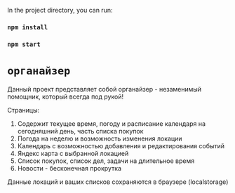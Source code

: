 In the project directory, you can run:

### `npm install`

### `npm start`

# `органайзер`

Данный проект представляет собой органайзер - незаменимый помощник, который всегда под рукой!

Страницы: 

1) Содержит текущее время, погоду и расписание календаря на сегодняшний день, часть списка покупок
2) Погода на неделю и возможность изменения локации
3) Календарь с возможностью добавления и редактирования событий
4) Яндекс карта с выбранной локацией
5) Список покупок, список дел, задачи на длительное время
6) Новости - бесконечная прокрутка

Данные локаций и ваших списков сохраняются в браузере (localstorage)




